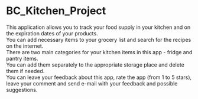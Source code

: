 # BC_Kitchen_Project

This application allows you to track your food supply in your kitchen and on the expiration dates of your products.<br/>
You can add necessary items to your grocery list and search for the recipes on the internet.<br/>
There are two main categories  for your kitchen items in this app - fridge and pantry items. <br/>
You can add them separately to the appropriate storage place and delete them if needed. <br/>
You can leave your feedback about this app, rate the app (from 1 to 5 stars), leave your comment and send 
e-mail with your feedback and possible suggestions.
